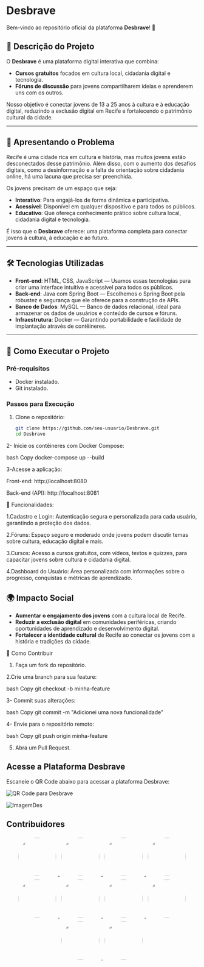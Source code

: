 # Desbrave


Bem-vindo ao repositório oficial da plataforma **Desbrave**! 🚀

## 📝 Descrição do Projeto
O **Desbrave** é uma plataforma digital interativa que combina:
- **Cursos gratuitos** focados em cultura local, cidadania digital e tecnologia.
- **Fóruns de discussão** para jovens compartilharem ideias e aprenderem uns com os outros.

Nosso objetivo é conectar jovens de 13 a 25 anos à cultura e à educação digital, reduzindo a exclusão digital em Recife e fortalecendo o patrimônio cultural da cidade.

---

## 🎯 Apresentando o Problema
Recife é uma cidade rica em cultura e história, mas muitos jovens estão desconectados desse patrimônio. Além disso, com o aumento dos desafios digitais, como a desinformação e a falta de orientação sobre cidadania online, há uma lacuna que precisa ser preenchida.

Os jovens precisam de um espaço que seja:
- **Interativo**: Para engajá-los de forma dinâmica e participativa.
- **Acessível**: Disponível em qualquer dispositivo e para todos os públicos.
- **Educativo**: Que ofereça conhecimento prático sobre cultura local, cidadania digital e tecnologia.

É isso que o **Desbrave** oferece: uma plataforma completa para conectar jovens à cultura, à educação e ao futuro.

---

## 🛠️ Tecnologias Utilizadas
- **Front-end**: HTML, CSS, JavaScript  — Usamos essas tecnologias para criar uma interface intuitiva e acessível para todos os públicos.
- **Back-end**: Java com Spring Boot — Escolhemos o Spring Boot pela robustez e segurança que ele oferece para a construção de APIs.
- **Banco de Dados**: MySQL  — Banco de dados relacional, ideal para armazenar os dados de usuários e conteúdo de cursos e fóruns.
- **Infraestrutura**: Docker — Garantindo portabilidade e facilidade de implantação através de contêineres.

---

## 🚀 Como Executar o Projeto

### Pré-requisitos
- Docker instalado.
- Git instalado.

### Passos para Execução
1. Clone o repositório:
   ```bash
   git clone https://github.com/seu-usuario/Desbrave.git
   cd Desbrave

2- Inicie os contêineres com Docker Compose:

bash
Copy
docker-compose up --build

3-Acesse a aplicação:

Front-end: http://localhost:8080

Back-end (API): http://localhost:8081

🧩 Funcionalidades:

1.Cadastro e Login:  Autenticação segura e personalizada para cada usuário, garantindo a proteção dos dados.

2.Fóruns: Espaço seguro e moderado onde jovens podem discutir temas sobre cultura, educação digital e mais.

3.Cursos: Acesso a cursos gratuitos, com vídeos, textos e quizzes, para capacitar jovens sobre cultura e cidadania digital.

4.Dashboard do Usuário: Área personalizada com informações sobre o progresso, conquistas e métricas de aprendizado.

## 🌍 Impacto Social
- **Aumentar o engajamento dos jovens** com a cultura local de Recife.
- **Reduzir a exclusão digital** em comunidades periféricas, criando oportunidades de aprendizado e desenvolvimento digital.
- **Fortalecer a identidade cultural** de Recife ao conectar os jovens com a história e tradições da cidade.


  


🤝 Como Contribuir

1. Faça um fork do repositório.

2.Crie uma branch para sua feature:

bash
Copy
git checkout -b minha-feature

3- Commit suas alterações:

bash
Copy
git commit -m "Adicionei uma nova funcionalidade"

4- Envie para o repositório remoto:

bash
Copy
git push origin minha-feature

5. Abra um Pull Request.


## Acesse a Plataforma Desbrave

Escaneie o QR Code abaixo para acessar a plataforma Desbrave:

![QR Code para Desbrave](https://link-para-imagem-externa.com/qr-code.png)


![ImagemDes](https://github.com/user-attachments/assets/54c7eb15-f61b-49f1-8319-eab531c64845)

## Contribuidores

<div align="center">
  <a href="https://github.com/MatheusPablo">
    <img src="https://avatars.githubusercontent.com/u/73856049?v=4" width="100" height="100" style="border-radius: 50%; margin: 5px;">
  </a>
  <a href="https://github.com/JonathanFelipeD">
    <img src="https://avatars.githubusercontent.com/u/100606418?v=4" width="100" height="100" style="border-radius: 50%; margin: 5px;">
  </a>
  <a href="https://github.com/wendersonJonatha">
    <img src="https://avatars.githubusercontent.com/u/127116781?v=4" width="100" height="100" style="border-radius: 50%; margin: 5px;">
  </a>
  <a href="https://github.com/ThainaSantoss">
    <img src="https://avatars.githubusercontent.com/u/141286410?v=4" width="100" height="100" style="border-radius: 50%; margin: 5px;">
  </a>
  <a href="https://github.com/liliansm">
    <img src="https://avatars.githubusercontent.com/u/143213736?v=4" width="100" height="100" style="border-radius: 50%; margin: 5px;">
  </a>
  <a href="https://github.com/Paulo0310">
    <img src="https://avatars.githubusercontent.com/u/191514573?v=4" width="100" height="100" style="border-radius: 50%; margin: 5px;">
  </a>
  <a href="https://github.com/FabianneDiaas">
    <img src="https://avatars.githubusercontent.com/u/192899468?v=4" width="100" height="100" style="border-radius: 50%; margin: 5px;">
  </a>
  <a href="https://github.com/ThainacfAraujo">
    <img src="https://avatars.githubusercontent.com/u/193288759?v=4" width="100" height="100" style="border-radius: 50%; margin: 5px;">
  </a>
  <a href="https://github.com/MiTabosa">
    <img src="https://avatars.githubusercontent.com/u/193292299?v=4" width="100" height="100" style="border-radius: 50%; margin: 5px;">
  </a>
  <a href="https://github.com/ayronmts">
    <img src="https://avatars.githubusercontent.com/u/193444112?v=4" width="100" height="100" style="border-radius: 50%; margin: 5px;">
  </a>
</div>




